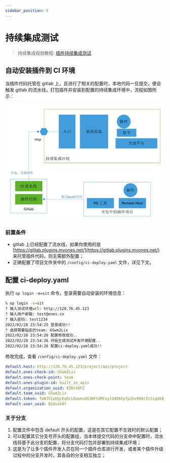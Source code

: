```yaml
---
sidebar_position: 5
---
```


# 持续集成测试

> 持续集成视频教程: [插件持续集成测试](../examples/videos/ci.mdx)

## 自动安装插件到 CI 环境

当插件代码托管在 gitlab 上，且进行了相关的配置时，本地代码一旦提交，便会触发 gitlab 的流水线，打包插件并安装到配置的持续集成环境中，流程如图所示：

![image](images/ci1.png)

### 前置条件

- gitlab 上已经配置了流水线，如果你使用的是 [https://gitlab.plugins.myones.net/](https://gitlab.plugins.myones.net/) 来托管插件代码，则无需额外配置；
- 正确配置了项目文件夹中的 `/config/ci-deploy.yaml` 文件，详见下文。

## 配置 ci-deploy.yaml

执行 `op login -e=sit` 命令，登录需要自动安装的环境信息：

```bash
% op login -e=sit
? 输入测试环境url: http://120.76.45.123
? 输入用户邮箱: test@ones.cn
? 输入密码: test1234
2022/02/28 23:54:25 登录成功!!
? 选择需要指定的team: GSwm2Lix
2022/02/28 23:54:26 配置修改成功..
2022/02/28 23:54:26 开始生成测试开发环境配置..
2022/02/28 23:54:26 配置ci-deploy.yaml成功!!
```

修改完成，查看 `/config/ci-deploy.yaml` 文件：

```yaml title="/config/ci-deploy.yaml"
default.host: http://120.76.45.123/project/api/project
default.ones-check-id: GSwm2Lix
default.ones-check-point: team
default.ones-plugin-id: built_in_apis
default.organization_uuid: 8Z6vS8FZ
default.team_uuid: GSwm2Lix
default.token: foWJVipHgcEqQcL8avmcUG3NFSdMCeylQ4OAYpfp2kv6KArZcSiqUkBj4pHrMWOt
default.user_uuid: Q1duxk8t
```

### 关于分支

1. 配置文件中包含 default 开头的配置，这是在其它配置不生效时的默认配置；
2. 可以配置其它分支号开头的配置组，当本体提交代码的分支命中配置时，流水线将基于此分支的配置，将分支代码打包并部署到持续集成环境；
3. 这是为了让多个插件开发人员在同一个插件仓库进行开发，或者某个插件升级过程中的分支开发时，其各自的分支相互独立；
